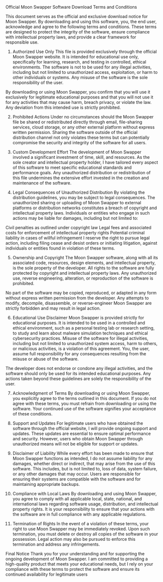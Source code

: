 Official Moon Swapper Software Download Terms and Conditions

This document serves as the official and exclusive download notice for Moon Swapper. By downloading and using this software, you, the end user, acknowledge and agree to the following terms and conditions. These terms are designed to protect the integrity of the software, ensure compliance with intellectual property laws, and provide a clear framework for responsible use.

1. Authorized Use Only
This file is provided exclusively through the official Moon Swapper website. It is intended for educational use only, specifically for learning, research, and testing in controlled, ethical environments. The software is not to be used for any illegal activities, including but not limited to unauthorized access, exploitation, or harm to other individuals or systems. Any misuse of the software is the sole responsibility of the user.

By downloading or using Moon Swapper, you confirm that you will use it exclusively for legitimate educational purposes and that you will not use it for any activities that may cause harm, breach privacy, or violate the law. Any deviation from this intended use is strictly prohibited.

2. Prohibited Actions
Under no circumstances should the Moon Swapper file be shared or redistributed directly through email, file-sharing services, cloud storage, or any other external platform without express written permission. Sharing the software outside of the official distribution channel not only violates these terms but can potentially compromise the security and integrity of the software for all users.

3. Custom Development Effort
The development of Moon Swapper involved a significant investment of time, skill, and resources. As the sole creator and intellectual property holder, I have tailored every aspect of this software to meet specific educational standards and performance goals. Any unauthorized distribution or redistribution of this file undermines the extensive effort invested in the creation and maintenance of the software.

4. Legal Consequences of Unauthorized Distribution
By violating the distribution guidelines, you may be subject to legal consequences. The unauthorized sharing or uploading of Moon Swapper to external platforms or distribution networks constitutes a breach of copyright and intellectual property laws. Individuals or entities who engage in such actions may be liable for damages, including but not limited to:

Civil penalties as outlined under copyright law
Legal fees and associated costs for enforcement of intellectual property rights
Potential criminal liability in cases of willful infringement
I reserve the right to pursue legal action, including filing cease and desist orders or initiating litigation, against individuals or entities found in violation of these terms.

5. Ownership and Copyright
The Moon Swapper software, along with all its associated code, resources, design elements, and intellectual property, is the sole property of the developer. All rights to the software are fully protected by copyright and intellectual property laws. Any unauthorized use, reverse engineering, alteration, or reproduction of the software is prohibited.

No part of the software may be copied, reproduced, or adapted in any form without express written permission from the developer. Any attempts to modify, decompile, disassemble, or reverse-engineer Moon Swapper are strictly forbidden and may result in legal action.

6. Educational Use Disclaimer
Moon Swapper is provided strictly for educational purposes. It is intended to be used in a controlled and ethical environment, such as a personal testing lab or research setting, to study and learn about malware simulation techniques and ethical cybersecurity practices. Misuse of the software for illegal activities, including but not limited to unauthorized system access, harm to others, or malicious activities, is a violation of this agreement. You, the user, assume full responsibility for any consequences resulting from the misuse or abuse of the software.

The developer does not endorse or condone any illegal activities, and the software should only be used for its intended educational purposes. Any actions taken beyond these guidelines are solely the responsibility of the user.

7. Acknowledgment of Terms
By downloading or using Moon Swapper, you explicitly agree to the terms outlined in this document. If you do not agree with these terms, you must refrain from downloading or using the software. Your continued use of the software signifies your acceptance of these conditions.

8. Support and Updates
For legitimate users who have obtained the software through the official website, I will provide ongoing support and updates. These updates are essential to ensure optimal performance and security. However, users who obtain Moon Swapper through unauthorized means will not be eligible for support or updates.

9. Disclaimer of Liability
While every effort has been made to ensure that Moon Swapper functions as intended, I do not assume liability for any damages, whether direct or indirect, that may arise from the use of this software. This includes, but is not limited to, loss of data, system failure, or any other damages that may occur. Users are responsible for ensuring their systems are compatible with the software and for maintaining appropriate backups.

10. Compliance with Local Laws
By downloading and using Moon Swapper, you agree to comply with all applicable local, state, national, and international laws regarding software usage, distribution, and intellectual property rights. It is your responsibility to ensure that your actions with the software are in full compliance with any applicable regulations.

11. Termination of Rights
In the event of a violation of these terms, your right to use Moon Swapper may be immediately revoked. Upon such termination, you must delete or destroy all copies of the software in your possession. Legal action may also be pursued to enforce this termination and address any infringements.

Final Notice
Thank you for your understanding and for supporting the ongoing development of Moon Swapper. I am committed to providing a high-quality product that meets your educational needs, but I rely on your compliance with these terms to protect the software and ensure its continued availability for legitimate users
